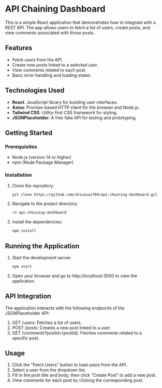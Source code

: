 # API Chaining Dashboard

This is a simple React application that demonstrates how to integrate with a REST API. The app allows users to fetch a list of users, create posts, and view comments associated with those posts.

## Features

- Fetch users from the API.
- Create new posts linked to a selected user.
- View comments related to each post.
- Basic error handling and loading states.

## Technologies Used

- **React**: JavaScript library for building user interfaces.
- **Axios**: Promise-based HTTP client for the browser and Node.js.
- **Tailwind CSS**: Utility-first CSS framework for styling.
- **JSONPlaceholder**: A free fake API for testing and prototyping.

## Getting Started

### Prerequisites

- Node.js (version 14 or higher)
- npm (Node Package Manager)

### Installation

1. Clone the repository:

   ```bash
   git clone https://github.com/shivasai789/api-chaining-dashboard.git

2. Navigate to the project directory:

   ```bash
   cd api-chaining-dashboard

3. Install the dependencies:

   ```bash
   npm install 


## Running the Application

1. Start the development server:

   ```bash
   npm start 

2. Open your browser and go to http://localhost:3000 to view the application.


## API Integration

The application interacts with the following endpoints of the JSONPlaceholder API:

1. GET /users: Fetches a list of users.
2. POST /posts: Creates a new post linked to a user.
3. GET /comments?postId={postId}: Fetches comments related to a specific post.


## Usage

1. Click the "Fetch Users" button to load users from the API.
2. Select a user from the dropdown list.
3. Fill in the post title and body, then click "Create Post" to add a new post.
4. View comments for each post by clicking the corresponding post.


